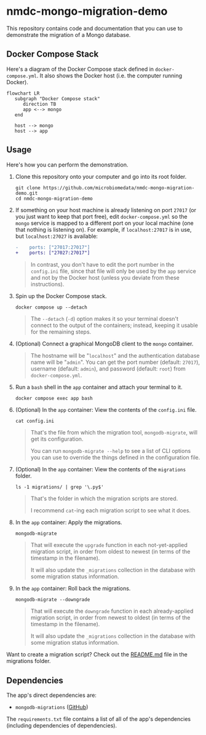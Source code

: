# nmdc-mongo-migration-demo

This repository contains code and documentation that you can use to demonstrate the migration of a Mongo database.

## Docker Compose Stack

Here's a diagram of the Docker Compose stack defined in `docker-compose.yml`. It also shows the Docker host (i.e. the computer running Docker).

```mermaid
flowchart LR
   subgraph "Docker Compose stack"
      direction TB
      app <--> mongo
   end

   host --> mongo
   host --> app
```

## Usage

Here's how you can perform the demonstration.

1. Clone this repository onto your computer and go into its root folder.

   ```shell
   git clone https://github.com/microbiomedata/nmdc-mongo-migration-demo.git
   cd nmdc-mongo-migration-demo
   ```

1. If something on your host machine is already listening on port `27017` (or you just want to keep that port free), edit `docker-compose.yml` so the `mongo` service is mapped to a different port on your local machine (one that nothing is listening on). For example, if `localhost:27017` is in use, but `localhost:27027` is available:

   ```diff
   -    ports: ["27017:27017"]
   +    ports: ["27027:27017"]
   ```

   > In contrast, you don't have to edit the port number in the `config.ini` file, since that file will only be used by the `app` service and not by the Docker host (unless you deviate from these instructions).

1. Spin up the Docker Compose stack.

   ```shell
   docker compose up --detach
   ```

   > The `--detach` (`-d`) option makes it so your terminal doesn't connect to the output of the containers; instead, keeping it usable for the remaining steps.

1. (Optional) Connect a graphical MongoDB client to the `mongo` container.

   > The hostname will be "`localhost`" and the authentication database name will be "`admin`". You can get the port number (default: `27017`), username (default: `admin`), and password (default: `root`) from `docker-compose.yml`.

1. Run a `bash` shell in the `app` container and attach your terminal to it.

   ```shell
   docker compose exec app bash
   ```

1. (Optional) In the `app` container: View the contents of the `config.ini` file.

   ```shell
   cat config.ini
   ```

   > That's the file from which the migration tool, `mongodb-migrate`, will get its configuration.
   >
   > You can run `mongodb-migrate --help` to see a list of CLI options you can use to override the things defined in the configuration file.

1. (Optional) In the `app` container: View the contents of the `migrations` folder.

   ```shell
   ls -1 migrations/ | grep '\.py$'
   ```

   > That's the folder in which the migration scripts are stored.
   >
   > I recommend `cat`-ing each migration script to see what it does.

1. In the `app` container: Apply the migrations.

   ```shell
   mongodb-migrate
   ```

   > That will execute the `upgrade` function in each not-yet-applied migration script, in order from oldest to newest (in terms of the timestamp in the filename).
   >
   > It will also update the `_migrations` collection in the database with some migration status information.

1. In the `app` container: Roll back the migrations.

   ```shell
   mongodb-migrate --downgrade
   ```

   > That will execute the `downgrade` function in each already-applied migration script, in order from newest to oldest (in terms of the timestamp in the filename).
   >
   > It will also update the `_migrations` collection in the database with some migration status information.

Want to create a migration script? Check out the [README.md](./migrations/README.md) file in the migrations folder.

## Dependencies

The app's direct dependencies are:

- `mongodb-migrations` ([GitHub](https://github.com/DoubleCiti/mongodb-migrations))

The `requirements.txt` file contains a list of all of the app's dependencies (including dependencies of dependencies).
